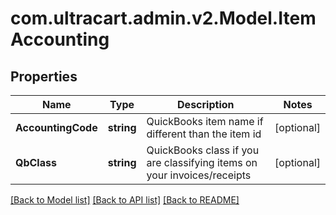 # com.ultracart.admin.v2.Model.ItemAccounting
## Properties

Name | Type | Description | Notes
------------ | ------------- | ------------- | -------------
**AccountingCode** | **string** | QuickBooks item name if different than the item id | [optional] 
**QbClass** | **string** | QuickBooks class if you are classifying items on your invoices/receipts | [optional] 


[[Back to Model list]](../README.md#documentation-for-models) [[Back to API list]](../README.md#documentation-for-api-endpoints) [[Back to README]](../README.md)

